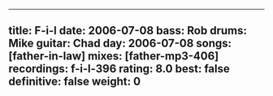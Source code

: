 
---
title: F-i-l
date: 2006-07-08
bass:	Rob
drums:	Mike
guitar:	Chad
day: 2006-07-08
songs: [father-in-law]
mixes: [father-mp3-406]
recordings: f-i-l-396
rating: 8.0
best: false
definitive: false
weight: 0
---
